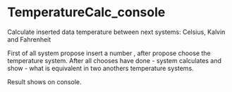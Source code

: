# TemperatureCalc_console
Calculate inserted data temperature between next systems: Celsius, Kalvin and Fahrenheit

First of all system propose insert a number , after propose choose the temperature system.
After all chooses have done - system calculates and show - what is equivalent in two anothers 
temperature systems.

Result shows on console.
